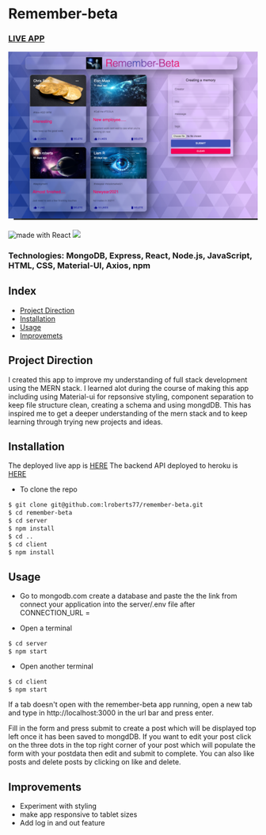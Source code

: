 # Remember-beta
### [LIVE APP](https://remember-beta.netlify.app/)
<div>
<img src="client/src/images/beta.png" />
</div>
&nbsp
<div>
<img src="https://img.shields.io/badge/made%20with-React-green.svg?logo=react&colorA=000000&colorB=be33ff" alt="made with React" />

<img src="https://api.netlify.com/api/v1/badges/8200716c-c34f-4082-83a8-ce1ac948b627/deploy-status" />
</div>


### Technologies: MongoDB, Express, React, Node.js, JavaScript, HTML, CSS, Material-UI, Axios, npm

## Index
* [Project Direction](#Project)
* [Installation](#Install)
* [Usage](#Usage)
* [Improvemets](#Improvements)

## <a name="Project">Project Direction</a>
I created this app to improve my understanding of full stack development using the MERN stack. I learned alot during the course of making this app including using Material-ui for repsonsive styling, component separation to keep file structure clean, creating a schema and using mongdDB. This has inspired me to get a deeper understanding of the mern stack and to keep learning through trying new projects and ideas.

## <a name="Install">Installation</a>
The deployed live app is [HERE](https://remember-beta.netlify.app/)
The backend API deployed to heroku is [HERE](https://remember-beta.herokuapp.com/posts)

* To clone the repo
```shell
$ git clone git@github.com:lroberts77/remember-beta.git
$ cd remember-beta
$ cd server
$ npm install
$ cd ..
$ cd client
$ npm install
```

## <a name="Usage">Usage</a>
* Go to mongodb.com create a database and paste the the link from connect your application into the server/.env file after CONNECTION_URL =

* Open a terminal
```shell
$ cd server
$ npm start
```
* Open another terminal 
```shell
$ cd client
$ npm start
```

If a tab doesn't open with the remember-beta app running, open a new tab and type in http://localhost:3000 in the url bar and press enter.

Fill in the form and press submit to create a post which will be displayed top left once it has been saved to mongdDB. If you want to edit your post click on the three dots in the top right corner of your post which will populate the form with your postdata then edit and submit to complete. You can also like posts and delete posts by clicking on like and delete.

## <a name="Improvements">Improvements</a>
* Experiment with styling
* make app responsive to tablet sizes
* Add log in and out feature